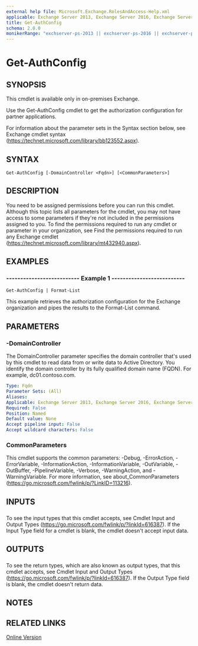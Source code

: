 ```yaml
---
external help file: Microsoft.Exchange.RolesAndAccess-Help.xml
applicable: Exchange Server 2013, Exchange Server 2016, Exchange Server 2019
title: Get-AuthConfig
schema: 2.0.0
monikerRange: "exchserver-ps-2013 || exchserver-ps-2016 || exchserver-ps-2019"
---
```


# Get-AuthConfig

## SYNOPSIS
This cmdlet is available only in on-premises Exchange.

Use the Get-AuthConfig cmdlet to get the authorization configuration for partner applications.

For information about the parameter sets in the Syntax section below, see Exchange cmdlet syntax (https://technet.microsoft.com/library/bb123552.aspx).

## SYNTAX

```
Get-AuthConfig [-DomainController <Fqdn>] [<CommonParameters>]
```

## DESCRIPTION
You need to be assigned permissions before you can run this cmdlet. Although this topic lists all parameters for the cmdlet, you may not have access to some parameters if they're not included in the permissions assigned to you. To find the permissions required to run any cmdlet or parameter in your organization, see Find the permissions required to run any Exchange cmdlet (https://technet.microsoft.com/library/mt432940.aspx).

## EXAMPLES

### -------------------------- Example 1 --------------------------
```
Get-AuthConfig | Format-List
```

This example retrieves the authorization configuration for the Exchange organization and pipes the results to the Format-List command.

## PARAMETERS

### -DomainController
The DomainController parameter specifies the domain controller that's used by this cmdlet to read data from or write data to Active Directory. You identify the domain controller by its fully qualified domain name (FQDN). For example, dc01.contoso.com.

```yaml
Type: Fqdn
Parameter Sets: (All)
Aliases:
Applicable: Exchange Server 2013, Exchange Server 2016, Exchange Server 2019
Required: False
Position: Named
Default value: None
Accept pipeline input: False
Accept wildcard characters: False
```

### CommonParameters
This cmdlet supports the common parameters: -Debug, -ErrorAction, -ErrorVariable, -InformationAction, -InformationVariable, -OutVariable, -OutBuffer, -PipelineVariable, -Verbose, -WarningAction, and -WarningVariable. For more information, see about_CommonParameters (https://go.microsoft.com/fwlink/p/?LinkID=113216).

## INPUTS

###  
To see the input types that this cmdlet accepts, see Cmdlet Input and Output Types (https://go.microsoft.com/fwlink/p/?linkId=616387). If the Input Type field for a cmdlet is blank, the cmdlet doesn't accept input data.

## OUTPUTS

###  
To see the return types, which are also known as output types, that this cmdlet accepts, see Cmdlet Input and Output Types (https://go.microsoft.com/fwlink/p/?linkId=616387). If the Output Type field is blank, the cmdlet doesn't return data.

## NOTES

## RELATED LINKS

[Online Version](https://technet.microsoft.com/library/cef1b36e-78d8-4937-bdc3-7d99b1f349a4.aspx)
